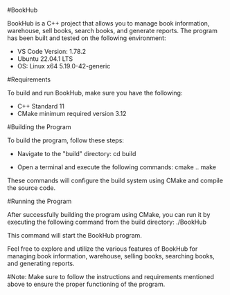 #BookHub

BookHub is a C++ project that allows you to manage book information, warehouse, sell books, search books, and generate reports.
The program has been built and tested on the following environment:
- VS Code Version: 1.78.2
- Ubuntu 22.04.1 LTS
- OS: Linux x64 5.19.0-42-generic

#Requirements

To build and run BookHub, make sure you have the following:
- C++ Standard 11
- CMake minimum required version 3.12

#Building the Program

To build the program, follow these steps:

- Navigate to the "build" directory:
cd build

- Open a terminal and execute the following commands:
cmake ..
make

These commands will configure the build system using CMake and compile the source code.

#Running the Program

After successfully building the program using CMake, you can run it by executing the following command from the build directory:
./BookHub

This command will start the BookHub program.

Feel free to explore and utilize the various features of BookHub for managing book information, warehouse, selling books, searching books, and generating reports.

#Note: Make sure to follow the instructions and requirements mentioned above to ensure the proper functioning of the program.
